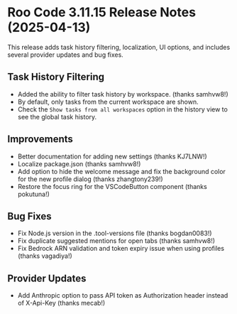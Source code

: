 # Roo Code 3.11.15 Release Notes (2025-04-13)

This release adds task history filtering, localization, UI options, and includes several provider updates and bug fixes.

## Task History Filtering

*   Added the ability to filter task history by workspace. (thanks samhvw8!)
*   By default, only tasks from the current workspace are shown.
*   Check the `Show tasks from all workspaces` option in the history view to see the global task history.

## Improvements
*   Better documentation for adding new settings (thanks KJ7LNW!)
*   Localize package.json (thanks samhvw8!)
*   Add option to hide the welcome message and fix the background color for the new profile dialog (thanks zhangtony239!)
*   Restore the focus ring for the VSCodeButton component (thanks pokutuna!)

## Bug Fixes

*   Fix Node.js version in the .tool-versions file (thanks bogdan0083!)
*   Fix duplicate suggested mentions for open tabs (thanks samhvw8!)
*   Fix Bedrock ARN validation and token expiry issue when using profiles (thanks vagadiya!)

## Provider Updates

*   Add Anthropic option to pass API token as Authorization header instead of X-Api-Key (thanks mecab!)